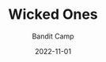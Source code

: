 ---
title: "Wicked Ones"
author: "Bandit Camp"
date: 2022-11-01
star_rating: 4
books/tags:
    - "roleplaying"
summary: "WICKED ONES is a Forged in the Dark tabletop RPG about a group of fantasy monsters building a dungeon, launching raids on the surface to gather a hoard, and pursuing your nefarious master plan."
---